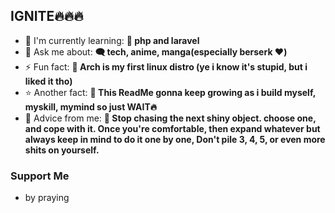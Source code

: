 **<h2 align="left">IGNITE🔥🔥🔥</h2>**

- 🌱 I'm currently learning: **📖 php and laravel**
- 💬 Ask me about: **🗨️ tech, anime, manga(especially berserk ❤️)**
- ⚡ Fun fact: **🐧 Arch is my first linux distro (ye i know it's stupid, but i liked it tho)**
- ⭐ Another fact: **🌟 This ReadMe gonna keep growing as i build myself, myskill, mymind so just WAIT🔥**
- 🚀 Advice from me: **🐘 Stop chasing the next shiny object. choose one, and cope with it. Once you're comfortable, then expand whatever but always keep in mind to do it one by one, Don't pile 3, 4, 5, or even more shits on yourself.**

 **<h3 align="left">Support Me</h3>**

- by praying
